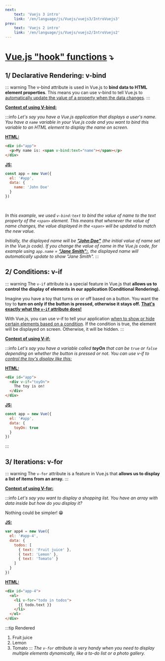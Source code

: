 ```yaml
---
next: 
    text: 'Vuejs 3 intro'
    link: '/en/language/js/Vuejs/vuejs3/IntroVuejs3'
prev: 
    text: 'Vuejs 2 intro'
    link: '/en/language/js/Vuejs/vuejs2/IntroVuejs2'
---
```

# <u>Vue.js "hook" functions</u> ⤵️

## 1/ Declarative Rendering: v-bind
::: warning
The v-bind attribute is used in Vue.js to **bind data to HTML element properties**. This means you can use v-bind to tell Vue.js to <u>automatically update the value of a property when the data changes</u>.
:::

<u>**Context of using V-bind:**</u>

:::info
*Let's say you have a Vue.js application that displays a user's name. You have a `name` variable in your Vue.js code and you want to bind this variable to an HTML element to display the name on screen.*

<u>**HTML:**</u>

```html
<div id="app">
  <p>My name is: <span v-bind:text="name"></span></p>
</div>
```

<u>**JS:**</u>

```js
const app = new Vue({
  el: '#app',
  data: {
    name: 'John Doe'
  }
})
```
<br/>

*In this example, we used `v-bind:text` to bind the value of name to the text property of the `<span>` element. This means that whenever the value of name changes, the value displayed in the `<span>` will be updated to match the new value.*

*Initially, the displayed name will be <u>**"John Doe"**</u> (the initial value of name set in the Vue.js code). If you change the value of name in the Vue.js code, for example using `app.name` = <u>**"Jane Smith";**</u>, the displayed name will automatically update to show "Jane Smith".*
:::
<br/>

## 2/ Conditions: v-if

::: warning
The `v-if` attribute is a special feature in Vue.js that **allows us to control the display of elements in our application (Conditional Rendering).**

Imagine you have a toy that turns on or off based on a button. You want the toy to **turn on only if the button is pressed, otherwise it stays off.** <u>**That's exactly what the `v-if` attribute does!**</u>

With Vue.js, you can use v-if to tell your application <u>when to show or hide certain elements based on a condition</u>. If the condition is true, the element will be displayed on screen. Otherwise, it will be hidden.
:::

<u>**Context of using V-if:**</u>

:::info
*Let's say you have a variable called **toyOn** that can be `true` or `false` depending on whether the button is pressed or not. You can use v-if to <u>control the toy's display like this:</u>*

<u>**HTML:**</u>

```html
<div id="app">
  <div v-if="toyOn">
    The toy is on!
  </div>
</div>
```

<u>**JS:**</u>
```js
const app = new Vue({
  el: '#app',
  data: {
    toyOn: true
  }
})
```
:::

## 3/ Iterations: v-for

::: warning
The `v-for` attribute is a feature in Vue.js that **allows us to display a list of items from an array.**
:::

<u>**Context of using V-for:**</u>

:::info
*Let's say you want to display a shopping list. You have an array with data inside but how do you display it?*

Nothing could be simpler! 😁

<u>**JS:**</u>
```js
var app4 = new Vue({
  el: '#app-4',
  data: {
    todos: [
      { text: 'Fruit juice' },
      { text: 'Lemon' },
      { text: 'Tomato' }
    ]
  }
})
```

<u>**HTML:**</u>

```html
<div id="app-4">
  <ol>
    <li v-for="todo in todos">
      {{ todo.text }}
    </li>
  </ol>
</div>
```
:::tip Rendered
1. Fruit juice
2. Lemon
3. Tomato
:::
*The `v-for` attribute is very handy when you need to display multiple elements dynamically, like a to-do list or a photo gallery.* 